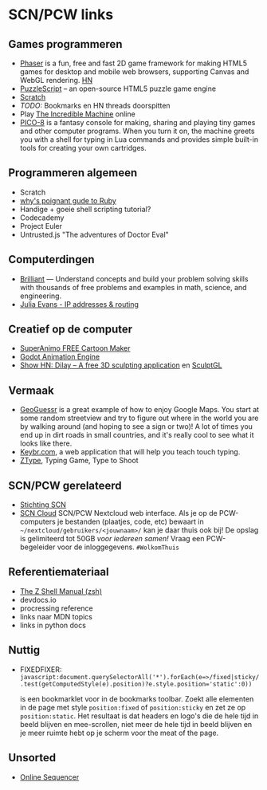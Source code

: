 # SCN/PCW links

## Games programmeren

* [Phaser](https://github.com/photonstorm/phaser) is a fun, free and fast 2D game framework for making HTML5 games for desktop and mobile web browsers, supporting Canvas and WebGL rendering. [HN](https://news.ycombinator.com/item?id=16372375)
* [PuzzleScript](https://www.puzzlescript.net/) – an open-source HTML5 puzzle game engine
* [Scratch](https://scratch.mit.edu)
* *TODO:* Bookmarks en HN threads doorspitten
* Play [The Incredible Machine](https://news.ycombinator.com/item?id=17271679) online
* [PICO-8](https://www.lexaloffle.com/pico-8.php) is a fantasy console for making, sharing and playing tiny games and other computer programs. When you turn it on, the machine greets you with a shell for typing in Lua commands and provides simple built-in tools for creating your own cartridges. 

## Programmeren algemeen

* Scratch
* [why's poignant gude to Ruby](http://poignant.guide/book/chapter-1.html)
* Handige + goeie shell scripting tutorial?
* Codecademy
* Project Euler
* Untrusted.js "The adventures of Doctor Eval"

## Computerdingen

*  [Brilliant](https://brilliant.org/numberphile) — Understand concepts and build your problem solving skills with thousands of free problems and examples in math, science, and engineering.
*  [Julia Evans - IP addresses & routing](https://jvns.ca/blog/2018/07/24/ip-addresses-routing/)

## Creatief op de computer

* [SuperAnimo FREE Cartoon Maker](http://www.superanimo.com/)
* [Godot Animation Engine](https://godotengine.org/download/linux)
* [Show HN: Dilay – A free 3D sculpting application](https://news.ycombinator.com/item?id=17291269) en [SculptGL](https://stephaneginier.com/sculptgl/)

## Vermaak

* [GeoGuessr](https://geoguessr.com/) is a great example of how to enjoy Google Maps. You start at some random streetview and try to figure out where in the world you are by walking around (and hoping to see a sign or two)! A lot of times you end up in dirt roads in small countries, and it's really cool to see what it looks like there.
* [Keybr.com](https://www.keybr.com/), a web application that will help you teach touch typing.
* [ZType](https://zty.pe/), Typing Game, Type to Shoot 

## SCN/PCW gerelateerd

* [Stichting SCN](http://stichting-scn.nl/)
* [SCN Cloud]() SCN/PCW Nextcloud web interface. Als je op de PCW-computers je bestanden (plaatjes, code, etc) bewaart in `~/nextcloud/gebruikers/<jouwnaam>/` kan je daar thuis ook bij! De opslag is gelimiteerd tot 50GB *voor iedereen samen!* Vraag een PCW-begeleider voor de inloggegevens. `#WolkomThuis`

## Referentiemateriaal

* [The Z Shell Manual (zsh)](http://zsh.sourceforge.net/Doc/Release/index.html)
* devdocs.io
* procressing reference
* links naar MDN topics
* links in python docs

## Nuttig

* FIXEDFIXER: `javascript:document.querySelectorAll('*').forEach(e=>/fixed|sticky/.test(getComputedStyle(e).position)?e.style.position='static':0))`

  is een bookmarklet voor in de bookmarks toolbar. Zoekt alle elementen in de page met style `position:fixed` of `position:sticky` en zet ze op `position:static`. Het resultaat is dat headers en logo's die de hele tijd in beeld blijven en mee-scrollen, niet meer de hele tijd in beeld blijven en je meer ruimte hebt op je scherm voor the meat of the page.

## Unsorted

* [Online Sequencer](https://onlinesequencer.net/782655)
